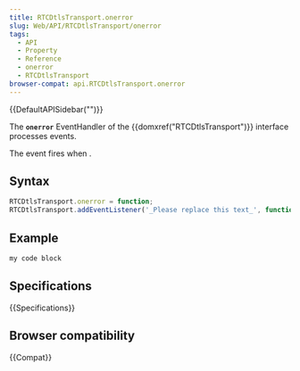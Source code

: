 ```yaml
---
title: RTCDtlsTransport.onerror
slug: Web/API/RTCDtlsTransport/onerror
tags:
  - API
  - Property
  - Reference
  - onerror
  - RTCDtlsTransport
browser-compat: api.RTCDtlsTransport.onerror
---
```

{{DefaultAPISidebar("")}}

The **`onerror`** EventHandler of the {{domxref("RTCDtlsTransport")}} interface processes  events.

The  event fires when .

## Syntax

```js
RTCDtlsTransport.onerror = function;
RTCDtlsTransport.addEventListener('_Please replace this text_', function);
```

## Example

```js
my code block
```

## Specifications

{{Specifications}}

## Browser compatibility

{{Compat}}

